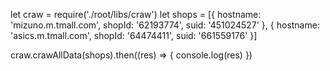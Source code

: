 let craw = require('./root/libs/craw')
let shops = [{
  hostname: 'mizuno.m.tmall.com',
  shopId: '62193774',
  suid: '451024527'
}, {
  hostname: 'asics.m.tmall.com',
  shopId: '64474411',
  suid: '661559176'
}]

craw.crawAllData(shops).then((res) => {
  console.log(res)
})
